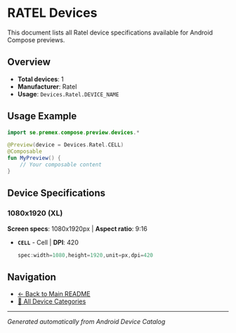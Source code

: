 # RATEL Devices

This document lists all Ratel device specifications available for Android Compose previews.

## Overview

- **Total devices**: 1
- **Manufacturer**: Ratel
- **Usage**: `Devices.Ratel.DEVICE_NAME`

## Usage Example

```kotlin
import se.premex.compose.preview.devices.*

@Preview(device = Devices.Ratel.CELL)
@Composable
fun MyPreview() {
    // Your composable content
}
```

## Device Specifications

### 1080x1920 (XL)

**Screen specs**: 1080x1920px | **Aspect ratio**: 9:16

- **`CELL`** - Cell | **DPI**: 420
  ```kotlin
  spec:width=1080,height=1920,unit=px,dpi=420
  ```

## Navigation

- [← Back to Main README](../../README.md)
- [📱 All Device Categories](../README.md)

---
*Generated automatically from Android Device Catalog*
